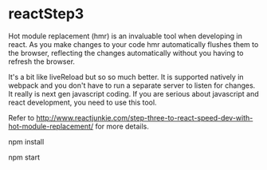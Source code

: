 # reactStep3
Hot module replacement (hmr) is an invaluable tool when developing in react. As you make changes to your code hmr automatically flushes
them to the browser, reflecting the changes automatically without you having to refresh the browser.

It's a bit like liveReload but so so much better. It is supported natively in webpack and you don't have to run a separate server to listen for changes. It really is
next gen javascript coding. If you are serious about javascript and react development, you need to use this tool.

Refer to http://www.reactjunkie.com/step-three-to-react-speed-dev-with-hot-module-replacement/ for more details.

npm install

npm start
